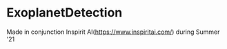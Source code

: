 # ExoplanetDetection
Made in conjunction Inspirit AI(https://www.inspiritai.com/) during Summer '21
